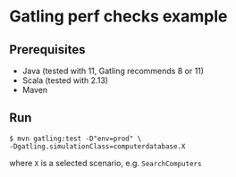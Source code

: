 # Gatling perf checks example

## Prerequisites

- Java (tested with 11, Gatling recommends 8 or 11)
- Scala (tested with 2.13)
- Maven

## Run

```
$ mvn gatling:test -D"env=prod" \
-Dgatling.simulationClass=computerdatabase.X
```

where `X` is a selected scenario, e.g. `SearchComputers`
